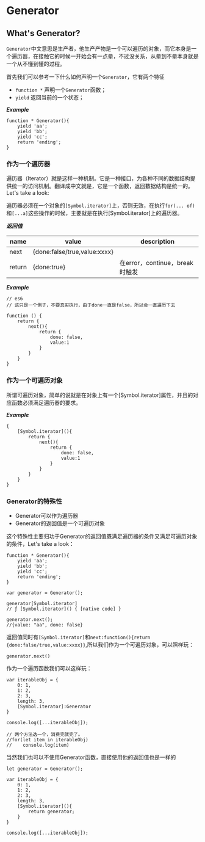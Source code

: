 # Generator


## What's Generator?

`Generator`中文意思是生产者，他生产产物是一个可以遍历的对象，而它本身是一个遍历器，在接触它的时候一开始会有一点晕，不过没关系，从晕到不晕本身就是一个从不懂到懂的过程。

首先我们可以参考一下什么如何声明一个`Generator`，它有两个特征
- `function *` 声明一个`Generator`函数；
- `yield` 返回当前的一个状态；

***Example***

```
function * Generator(){
    yield 'aa';
    yield 'bb';
    yield 'cc';
    return 'ending';
}
```

### 作为一个遍历器

遍历器（Iterator）就是这样一种机制。它是一种接口，为各种不同的数据结构提供统一的访问机制。翻译成中文就是，它是一个函数，返回数据结构是统一的。Let's take a look:

遍历器必须在一个对象的`[Symbol.iterator]`上，否则无效，在执行`for(... of)`和`[...a]`这些操作的时候，主要就是在执行[Symbol.iterator]上的遍历器。

***返回值***

name    |value                          |description
--------|-------------------------------|----------------------
next    |{done:false/true,value:xxxx}   |
return  |{done:true}                    |在error，continue，break时触发


***Example***

```
// es6
// 这只是一个例子，不要真实执行，由于done一直是false，所以会一直遍历下去

function () {
    return {
        next(){
            return {
                done: false,
                value:1
            }
        }
    }
}
```

### 作为一个可遍历对象

所谓可遍历对象，简单的说就是在对象上有一个[Symbol.iterator]属性，并且的对应函数必须满足遍历器的要求。

***Example***

```
{
    [Symbol.iterator](){
        return {
            next(){
                return {
                    done: false,
                    value:1
                }
            }
        }
    }
}
```

### Generator的特殊性

- Generator可以作为遍历器
- Generator的返回值是一个可遍历对象

这个特殊性主要归功于Generator的返回值既满足遍历器的条件又满足可遍历对象的条件，Let's take a look：

```
function * Generator(){
    yield 'aa';
    yield 'bb';
    yield 'cc';
    return 'ending';
}

var generator = Generator();

generator[Symbol.iterator]
// ƒ [Symbol.iterator]() { [native code] }

generator.next();
//{value: "aa", done: false}
```

返回值同时有`[Symbol.iterator]`和`next:function(){return {done:false/true,value:xxxx}}`,所以我们作为一个可遍历对象，可以照样玩：

```
generator.next()
```

作为一个遍历函数我们可以这样玩：

```
var iterableObj = {
    0: 1,
    1: 2,
    2: 3,
    length: 3,
    [Symbol.iterator]:Generator
}

console.log([...iterableObj]);

// 两个方法选一个，消费完就完了。
//for(let item in iterableObj)
//    console.log(item)

```

当然我们也可以不使用Generator函数，直接使用他的返回值也是一样的
```
let generator = Generator();

var iterableObj = {
    0: 1,
    1: 2,
    2: 3,
    length: 3,
    [Symbol.iterator](){
        return generator;
    }
}

console.log([...iterableObj]);
```
